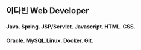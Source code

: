 ## 이다빈 Web Developer

#### Java. Spring. JSP/Servlet. Javascript. HTML. CSS.
#### Oracle. MySQL.Linux. Docker. Git.
